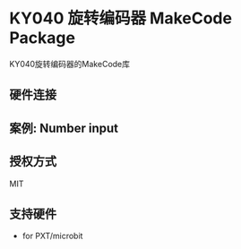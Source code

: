 ﻿# KY040 旋转编码器 MakeCode Package 


KY040旋转编码器的MakeCode库

## 硬件连接

## 案例: Number input

## 授权方式

MIT

## 支持硬件

 * for PXT/microbit
 

